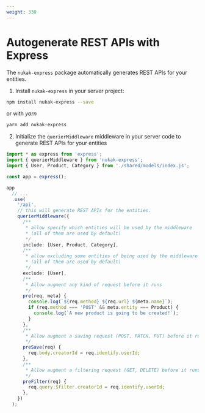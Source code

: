 ```yaml
---
weight: 330
---
```


# Autogenerate REST APIs with Express

The `nukak-express` package automatically generates REST APIs for your entities.

1. Install `nukak-express` in your server project:

```sh
npm install nukak-express --save
```

or with _yarn_

```sh
yarn add nukak-express
```

2. Initialize the `querierMiddleware` middleware in your server code to generate REST APIs for your entities

```ts
import * as express from 'express';
import { querierMiddleware } from 'nukak-express';
import { User, Product, Category } from './shared/models/index.js';

const app = express();

app
  // ...
  .use(
    '/api',
    // this will generate REST APIs for the entities.
    querierMiddleware({
      /**
       * allow specify which entities will be used by the middleware
       * (all of them are used by default)
       */
      include: [User, Product, Category],
      /**
       * allow excluding some entities of being used by the middleware
       * (all of them are used by default)
       */
      exclude: [User],
      /**
       * Allow augment any kind of request before it runs
       */
      pre(req, meta) {
        console.log(`${req.method} ${req.url} ${meta.name}`);
        if (req.method === 'POST' && meta.entity === Product) {
          console.log(`A new product is going to be created!`);
        }
      },
      /**
       * Allow augment a saving request (POST, PATCH, PUT) before it runs
       */
      preSave(req) {
        req.body.creatorId = req.identify.userId;
      },
      /**
       * Allow augment a filtering request (GET, DELETE) before it runs
       */
      preFilter(req) {
        req.query.$filter.creatorId = req.identify.userId;
      },
    })
  );
```
